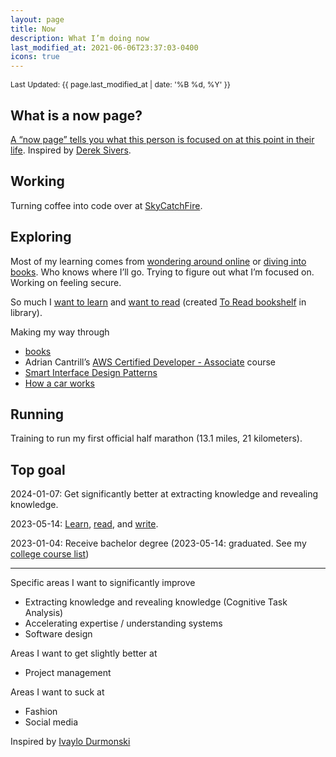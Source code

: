 ```yaml
---
layout: page
title: Now
description: What I’m doing now
last_modified_at: 2021-06-06T23:37:03-0400
icons: true
---
```


<span style="font-size: 12px;">Last Updated: {{ page.last_modified_at | date: '%B %d, %Y' }}</span>

## What is a now page?

[A “now page” tells you what this person is focused on at this point in their life](https://nownownow.com/about). Inspired by [Derek Sivers](https://sive.rs/now).

## Working

Turning coffee into code over at [SkyCatchFire](https://www.skycatchfire.com/).

## Exploring

Most of my learning comes from [wondering around online](/aroundtheweb/) or [diving into books](/booklist/). Who knows where I’ll go. Trying to figure out what I’m focused on. Working on feeling secure.

So much I [want to learn](/wtl) and [want to read](/wanttoread/) (created [To Read bookshelf](https://library.lukas.icu/bookshelves/To_Read) in library).

Making my way through

- [books](https://library.lukas.icu/bookshelves/Reading_Now)
- Adrian Cantrill’s [AWS Certified Developer - Associate](https://learn.cantrill.io/p/aws-certified-developer-associate) course
- [Smart Interface Design Patterns](https://smart-interface-design-patterns.com/)
- [How a car works](https://www.howacarworks.com/video-course)

## Running

Training to run my first official half marathon (13.1 miles, 21 kilometers).

## Top goal

2024-01-07: Get significantly better at extracting knowledge and revealing knowledge.

2023-05-14: [Learn](/wtl/), [read](/wanttoread/), and [write](/why-we-write-2/).

2023-01-04: Receive bachelor degree (2023-05-14: graduated. See my [college course list](/college-transcript/))

---

Specific areas I want to significantly improve

- Extracting knowledge and revealing knowledge (Cognitive Task Analysis)
- Accelerating expertise / understanding systems
- Software design

Areas I want to get slightly better at

- Project management

Areas I want to suck at

- Fashion
- Social media

Inspired by [Ivaylo Durmonski](https://durmonski.com/self-improvement/1-better-every-day/)
